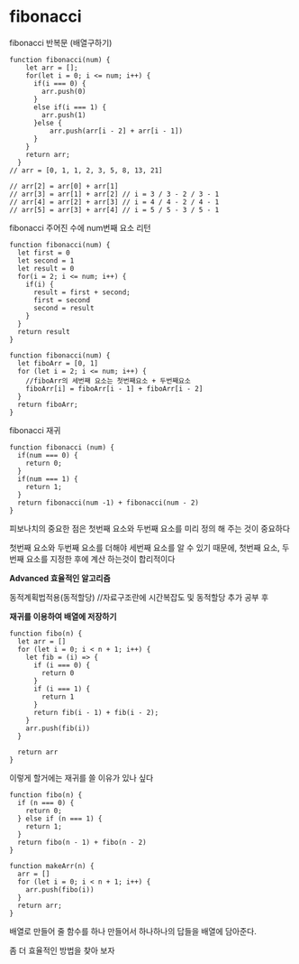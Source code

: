 # fibonacci

fibonacci 반복문 (배열구하기)

```
function fibonacci(num) {
    let arr = [];
    for(let i = 0; i <= num; i++) {
      if(i === 0) {
        arr.push(0)
      }
      else if(i === 1) {
        arr.push(1)
      }else {
          arr.push(arr[i - 2] + arr[i - 1])
      }
    }
    return arr;
  }
// arr = [0, 1, 1, 2, 3, 5, 8, 13, 21]

// arr[2] = arr[0] + arr[1]
// arr[3] = arr[1] + arr[2] // i = 3 / 3 - 2 / 3 - 1
// arr[4] = arr[2] + arr[3] // i = 4 / 4 - 2 / 4 - 1
// arr[5] = arr[3] + arr[4] // i = 5 / 5 - 3 / 5 - 1
```

fibonacci 주어진 수에 num번째 요소 리턴

```
function fibonacci(num) {
  let first = 0
  let second = 1
  let result = 0
  for(i = 2; i <= num; i++) {
    if(i) {
      result = first + second;
      first = second
      second = result
    }
  }
  return result
}
```

```
function fibonacci(num) {
  let fiboArr = [0, 1]
  for (let i = 2; i <= num; i++) {
    //fiboArr의 세번째 요소는 첫번째요소 + 두번째요소
    fiboArr[i] = fiboArr[i - 1] + fiboArr[i - 2]
  }
  return fiboArr;
}
```

fibonacci 재귀

```
function fibonacci (num) {
  if(num === 0) {
    return 0;
  }
  if(num === 1) {
    return 1;
  }
  return fibonacci(num -1) + fibonacci(num - 2)
}
```

피보나치의 중요한 점은 첫번째 요소와 두번째 요소를 미리 정의 해 주는 것이 중요하다

첫번째 요소와 두번째 요소를 더해야 세번째 요소를 알 수 있기 때문에,
첫번째 요소, 두번째 요소를 지정한 후에 계산 하는것이 합리적이다

**Advanced 효율적인 알고리즘**

동적계획법적용(동적할당)
//자료구조란에 시간복잡도 및 동적할당 추가 공부 후

**재귀를 이용하여 배열에 저장하기**

```
function fibo(n) {
  let arr = []
  for (let i = 0; i < n + 1; i++) {
    let fib = (i) => {
      if (i === 0) {
        return 0
      }
      if (i === 1) {
        return 1
      }
      return fib(i - 1) + fib(i - 2);
    }
    arr.push(fib(i))
  }

  return arr
}
```

이렇게 할거에는 재귀를 쓸 이유가 있나 싶다

```
function fibo(n) {
  if (n === 0) {
    return 0;
  } else if (n === 1) {
    return 1;
  }
  return fibo(n - 1) + fibo(n - 2)
}

function makeArr(n) {
  arr = []
  for (let i = 0; i < n + 1; i++) {
    arr.push(fibo(i))
  }
  return arr;
}
```

배열로 만들어 줄 함수를 하나 만들어서 하나하나의 답들을 배열에 담아준다.

좀 더 효율적인 방법을 찾아 보자

